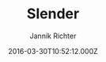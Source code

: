 ---
title: Slender
github: https://github.com/nikrich/jekyll-slender-template
demo: https://nikrich.github.io/jekyll-slender-template/#
author: Jannik Richter
ssg:
  - Jekyll
cms:
  - No Cms
date: 2016-03-30T10:52:12.000Z
github_branch: master
description: Beautiful portfolio style template for jekyll
stale: true
---